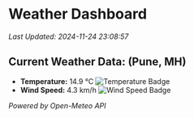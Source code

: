 
# Weather Dashboard

_Last Updated: 2024-11-24 23:08:57_

## Current Weather Data: (Pune, MH)
- **Temperature:** 14.9 °C ![Temperature Badge](https://img.shields.io/badge/Temperature-Low%20Temp-blue)
- **Wind Speed:** 4.3 km/h ![Wind Speed Badge](https://img.shields.io/badge/Wind%20Speed-Low%20Wind-blue)

*Powered by Open-Meteo API*
